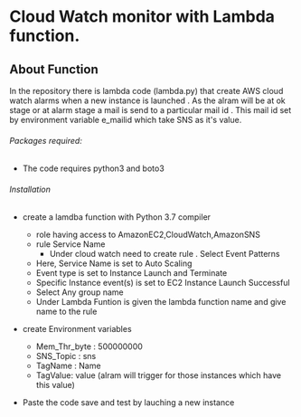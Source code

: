 # Cloud Watch monitor with Lambda function.

## About Function
In the repository there is lambda code (lambda.py) that create AWS cloud watch alarms when a new instance is launched . As the alram will be at ok stage or at alarm stage a mail is send to a particular mail id . This mail id set by environment variable e_mailid which take SNS as it's value.

###### Packages required:
  - The code requires  python3 and boto3
  
###### Installation 
 * create a lamdba function with Python 3.7 compiler 
    * role having access to AmazonEC2,CloudWatch,AmazonSNS
    * rule  Service Name 
    	 - Under cloud watch need to create rule . Select Event Patterns 
	 - Here, Service Name is set to Auto Scaling 
	 - Event type is set to Instance Launch and Terminate 
	 - Specific Instance event(s) is set to EC2 Instance Launch Successful
	 - Select Any group name
	 - Under Lambda Funtion is  given the  lambda  function name and give name  to the rule 
	
* create Environment variables
	- Mem_Thr_byte : 500000000 <vlaue  in bytes>
	- SNS_Topic : sns  
	- TagName : Name
	- TagValue: value (alram will trigger for those instances which have  this value)
  
	
* Paste the code save and test by lauching a new instance 

 
